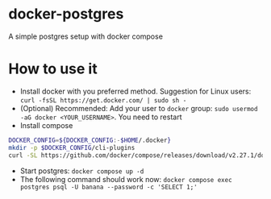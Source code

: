 # docker-postgres

A simple postgres setup with docker compose

# How to use it

- Install docker with you preferred method. Suggestion for Linux users: `curl -fsSL https://get.docker.com/ | sudo sh -`
- (Optional) Recommended: Add your user to `docker` group: `sudo usermod -aG docker <YOUR_USERNAME>`. You need to restart
- Install compose
```sh
DOCKER_CONFIG=${DOCKER_CONFIG:-$HOME/.docker}
mkdir -p $DOCKER_CONFIG/cli-plugins
curl -SL https://github.com/docker/compose/releases/download/v2.27.1/docker-compose-linux-x86_64 -o $DOCKER_CONFIG/cli-plugins/docker-compose
```
- Start postgres: `docker compose up -d`
- The following command should work now: `docker compose exec postgres psql -U banana --password -c 'SELECT 1;'`
